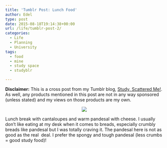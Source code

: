 ```yaml
---
title: 'Tumblr Post: Lunch Food'
author: Edel
type: post
date: 2015-08-18T19:14:38+00:00
url: /life/tumblr-post-2/
categories:
  - Life
  - Planning
  - University
tags:
  - food
  - mine
  - study space
  - studyblr

---
```

**Disclaimer:** This is a cross post from my Tumblr blog, [Study, Scattered Me!][1]. As well, any products mentioned in this post are not in any way sponsored (unless stated) and my views on those products are my own.

<center>
  <img src="http://ift.tt/1PkwnBn" />
</center>

Lunch break with cantaloupes and warm pandesal with cheese. I usually don’t like eating at my desk when it comes to breads, especially crumbly breads like pandesal but I was totally craving it. The pandesal here is not as good as the real  deal. I prefer the spongy and tough pandesal (less crumbs = good study food)!




 [1]: http://ift.tt/1WuOkm4